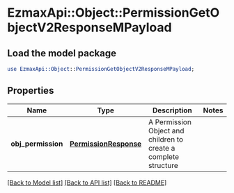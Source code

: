 # EzmaxApi::Object::PermissionGetObjectV2ResponseMPayload

## Load the model package
```perl
use EzmaxApi::Object::PermissionGetObjectV2ResponseMPayload;
```

## Properties
Name | Type | Description | Notes
------------ | ------------- | ------------- | -------------
**obj_permission** | [**PermissionResponse**](PermissionResponse.md) | A Permission Object and children to create a complete structure | 

[[Back to Model list]](../README.md#documentation-for-models) [[Back to API list]](../README.md#documentation-for-api-endpoints) [[Back to README]](../README.md)


